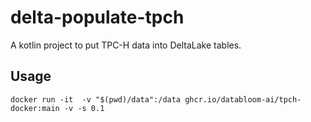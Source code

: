 # delta-populate-tpch

A kotlin project to put TPC-H data into DeltaLake tables.

## Usage

```shell
docker run -it  -v "$(pwd)/data":/data ghcr.io/databloom-ai/tpch-docker:main -v -s 0.1
```